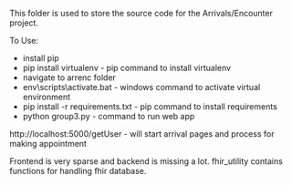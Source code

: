 This folder is used to store the source code for the Arrivals/Encounter project.

To Use:
- install pip
- pip install virtualenv - pip command to install virtualenv
- navigate to arrenc folder
- env\scripts\activate.bat -  windows command to activate virtual environment
- pip install -r requirements.txt - pip command to install requirements
- python group3.py - command to run web app

http://localhost:5000/getUser - will start arrival pages and process for making appointment

Frontend is very sparse and backend is missing a lot. fhir_utility contains functions for handling fhir database.
